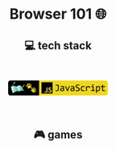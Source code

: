 <h1 align="center">
    Browser 101 🌐
</h1>
<h2 align="center">
    💻 tech stack
</h2>
<br />
<p align="center">
    <a href="https://github.com/seol-yu/TIL/tree/master/JavaScript" target="_blank"><img src="https://github.com/seol-yu/TIL/blob/master/images/javascript-badge-logo.png?raw=true" height=30 /></a>
</p>
<br/>
<h2 align="center">
    🎮 games
</h2>